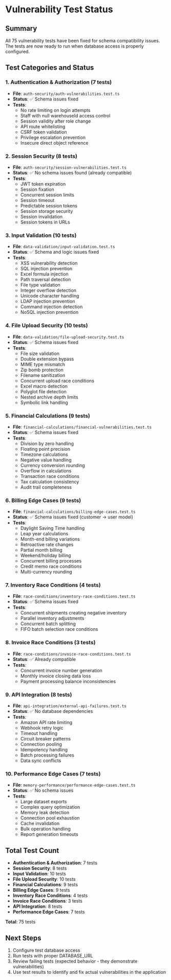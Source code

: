 # Vulnerability Test Status

## Summary
All 75 vulnerability tests have been fixed for schema compatibility issues. The tests are now ready to run when database access is properly configured.

## Test Categories and Status

### 1. Authentication & Authorization (7 tests)
- **File**: `auth-security/auth-vulnerabilities.test.ts`
- **Status**: ✅ Schema issues fixed
- **Tests**:
  - No rate limiting on login attempts
  - Staff with null warehouseId access control
  - Session validity after role change
  - API route whitelisting
  - CSRF token validation
  - Privilege escalation prevention
  - Insecure direct object reference

### 2. Session Security (8 tests)
- **File**: `auth-security/session-vulnerabilities.test.ts`
- **Status**: ✅ No schema issues found (already compatible)
- **Tests**:
  - JWT token expiration
  - Session fixation
  - Concurrent session limits
  - Session timeout
  - Predictable session tokens
  - Session storage security
  - Session invalidation
  - Session tokens in URLs

### 3. Input Validation (10 tests)
- **File**: `data-validation/input-validation.test.ts`
- **Status**: ✅ Schema and logic issues fixed
- **Tests**:
  - XSS vulnerability detection
  - SQL injection prevention
  - Excel formula injection
  - Path traversal detection
  - File type validation
  - Integer overflow detection
  - Unicode character handling
  - LDAP injection prevention
  - Command injection detection
  - NoSQL injection prevention

### 4. File Upload Security (10 tests)
- **File**: `data-validation/file-upload-security.test.ts`
- **Status**: ✅ Schema issues fixed
- **Tests**:
  - File size validation
  - Double extension bypass
  - MIME type mismatch
  - Zip bomb protection
  - Filename sanitization
  - Concurrent upload race conditions
  - Excel macro detection
  - Polyglot file detection
  - Nested archive depth limits
  - Symbolic link handling

### 5. Financial Calculations (9 tests)
- **File**: `financial-calculations/financial-vulnerabilities.test.ts`
- **Status**: ✅ Schema issues fixed
- **Tests**:
  - Division by zero handling
  - Floating point precision
  - Timezone calculations
  - Negative value handling
  - Currency conversion rounding
  - Overflow in calculations
  - Transaction race conditions
  - Tax calculation consistency
  - Audit trail completeness

### 6. Billing Edge Cases (9 tests)
- **File**: `financial-calculations/billing-edge-cases.test.ts`
- **Status**: ✅ Schema issues fixed (customer → user model)
- **Tests**:
  - Daylight Saving Time handling
  - Leap year calculations
  - Month-end billing variations
  - Retroactive rate changes
  - Partial month billing
  - Weekend/holiday billing
  - Concurrent billing processes
  - Credit memo race conditions
  - Multi-currency rounding

### 7. Inventory Race Conditions (4 tests)
- **File**: `race-conditions/inventory-race-conditions.test.ts`
- **Status**: ✅ Schema issues fixed
- **Tests**:
  - Concurrent shipments creating negative inventory
  - Parallel inventory adjustments
  - Concurrent batch splitting
  - FIFO batch selection race conditions

### 8. Invoice Race Conditions (3 tests)
- **File**: `race-conditions/invoice-race-conditions.test.ts`
- **Status**: ✅ Already compatible
- **Tests**:
  - Concurrent invoice number generation
  - Monthly invoice closing data loss
  - Payment processing balance inconsistencies

### 9. API Integration (8 tests)
- **File**: `api-integration/external-api-failures.test.ts`
- **Status**: ✅ No database dependencies
- **Tests**:
  - Amazon API rate limiting
  - Webhook retry logic
  - Timeout handling
  - Circuit breaker patterns
  - Connection pooling
  - Idempotency handling
  - Batch processing failures
  - Data sync conflicts

### 10. Performance Edge Cases (7 tests)
- **File**: `memory-performance/performance-edge-cases.test.ts`
- **Status**: ✅ No schema issues
- **Tests**:
  - Large dataset exports
  - Complex query optimization
  - Memory leak detection
  - Connection pool exhaustion
  - Cache invalidation
  - Bulk operation handling
  - Report generation timeouts

## Total Test Count
- **Authentication & Authorization**: 7 tests
- **Session Security**: 8 tests
- **Input Validation**: 10 tests
- **File Upload Security**: 10 tests
- **Financial Calculations**: 9 tests
- **Billing Edge Cases**: 9 tests
- **Inventory Race Conditions**: 4 tests
- **Invoice Race Conditions**: 3 tests
- **API Integration**: 8 tests
- **Performance Edge Cases**: 7 tests

**Total**: 75 tests

## Next Steps
1. Configure test database access
2. Run tests with proper DATABASE_URL
3. Review failing tests (expected behavior - they demonstrate vulnerabilities)
4. Use test results to identify and fix actual vulnerabilities in the application